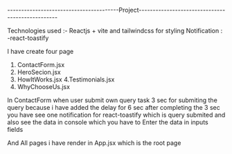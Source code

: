 ----------------------------------------Project-------------------------------------------------

Technologies used :- Reactjs + vite and tailwindcss for styling
Notification : -react-toastify

I have create four page 

1. ContactForm.jsx
2. HeroSecion.jsx
3. HowItWorks.jsx
4.Testimonials.jsx
5. WhyChooseUs.jsx

In ContactForm when user submit own query task 3 sec for submiting the query because i have added the delay for 6 sec after completing the 3 sec you have see one notification for react-toastify which is query submited and also see the data in console which you have to Enter the data in inputs fields 

And All pages i have render in App.jsx which is the root page


